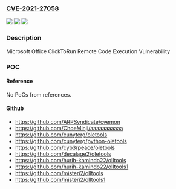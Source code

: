 ### [CVE-2021-27058](https://cve.mitre.org/cgi-bin/cvename.cgi?name=CVE-2021-27058)
![](https://img.shields.io/static/v1?label=Product&message=Microsoft%20365%20Apps%20for%20Enterprise&color=blue)
![](https://img.shields.io/static/v1?label=Version&message=16.0.1%20&color=brightgreen)
![](https://img.shields.io/static/v1?label=Vulnerability&message=Remote%20Code%20Execution&color=brightgreen)

### Description

Microsoft Office ClickToRun Remote Code Execution Vulnerability

### POC

#### Reference
No PoCs from references.

#### Github
- https://github.com/ARPSyndicate/cvemon
- https://github.com/ChoeMinji/aaaaaaaaaaa
- https://github.com/cunyterg/oletools
- https://github.com/cunyterg/python-oletools
- https://github.com/cyb3rpeace/oletools
- https://github.com/decalage2/oletools
- https://github.com/hurih-kamindo22/olltools
- https://github.com/hurih-kamindo22/olltools1
- https://github.com/misteri2/olltools
- https://github.com/misteri2/olltools1

